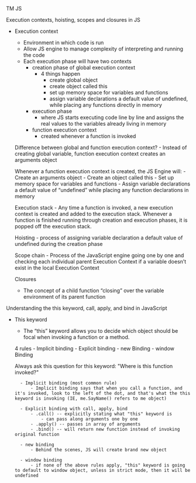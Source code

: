 TM JS

Execution contexts, hoisting, scopes and closures in JS

- Execution context
    - Environment in which code is run
    - Allow JS engine to manage complexity of interpreting and running the code
    - Each execution phase will have two contexts
        - creation phase of global execution context
            - 4 things happen
                - create global object
                - create object called this
                - set up memory space for variables and functions
                - assign variable declarations a default value of undefined, while placing any functions directly in memory
        - execution phase
            - where JS starts executing code line by line and assigns the real values to the variables already living in memory
        - function execution context
            - created whenever a function is invoked

    Difference between global and function execution context?
        - Instead of creating global variable, function execution context creates an arguments object

    Whenever a function execution context is created, the JS Engine will: 
        - Create an arguments object
        - Create an object called this
        - Set up memory space for variables and functions
        - Assign variable declarations a default value of “undefined” while placing any function declarations in memory

    Execution stack
        - Any time a function is invoked, a new execution context is created and added to the execution stack. Whenever a function is finished running through creation and execution phases, it is popped off the execution stack.

    Hoisting
        - process of assigning variable declaration a default value of undefined during the creation phase

    Scope chain
        - Process of the JavaScript engine going one by one and checking each individual parent Execution Context if a variable doesn’t exist in the local Execution Context

    Closures
     - The concept of a child function “closing” over the variable environment of its parent function

Understanding the this keyword, call, apply, and bind in JavaScript
  
- This keyword
    - The “this” keyword allows you to decide which object should be focal when invoking a function or a method.
    
    4 rules
        - Implicit binding
        - Explicit binding
        - new Binding
        - window Binding

    Always ask this question for this keyword: "Where is this function invoked?"

        - Implicit binding (most common rule)
            - Implicit binding says that when you call a function, and it's invoked, look to the left of the dot, and that's what the this keyword is invoking (IE, me.SayName() refers to me object)

        - Explicit binding with call, apply, bind
            - .call() -- explicitly stating what "this" keyword is
                - can pass along arguments one by one
            - .apply() -- passes in array of arguments 
            - .bind() -- will return new function instead of invoking original function

        - new binding
            - Behind the scenes, JS will create brand new object

        - window binding
            - if none of the above rules apply, "this" keyword is going to default to window object, unless in strict mode, then it will be undefined
            